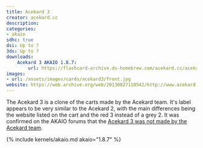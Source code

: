 ```yaml
---
title: Acekard 3
creator: acekard.cc
description:
categories:
- akaio
sdhc: true
dsi: Up to ?
3ds: Up to ?
downloads:
    Acekard 3 AKAIO 1.8.7:
        url: https://flashcard-archive.ds-homebrew.com/acekard.cc/acekard.cc_Acekard_3_AKAIO_1.8.7.zip
images:
- url: /assets/images/cards/acekard3/front.jpg
website: https://web.archive.org/web/20130827110542/http://www.acekard.cc/
---
```


The Acekard 3 is a clone of the carts made by the Acekard team. It's label appears to be very similar to the Acekard 2, with the main differences being the website listed on the cart and the red 3 instead of a grey 2. It was confirmed on the AKAIO forums that the [Acekard 3 was not made by the Acekard team](https://web.archive.org/web/20160317004544/http://akaio.net/forum/viewtopic.php?f=8&t=909&sid=4f27df9fddabe5160fc80bc05e5d3038).

{% include kernels/akaio.md akaio="1.8.7" %}
